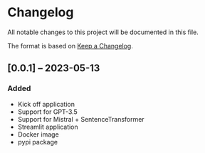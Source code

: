 # Changelog

All notable changes to this project will be documented in this file.

The format is based on [Keep a Changelog](https://keepachangelog.com/en/1.0.0/).

## [0.0.1] – 2023-05-13

### Added

+ Kick off application
+ Support for GPT-3.5
+ Support for Mistral + SentenceTransformer
+ Streamlit application 
+ Docker image 
+ pypi package

<!-- markdownlint-disable-file MD024 MD033 -->
